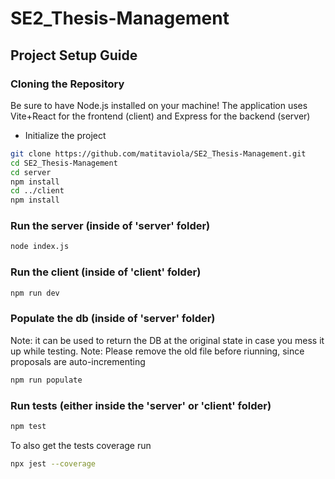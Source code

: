 # SE2_Thesis-Management

## Project Setup Guide

### Cloning the Repository

Be sure to have Node.js installed on your machine!
The application uses Vite+React for the frontend (client) and Express for the backend (server)
- Initialize the project

```bash
git clone https://github.com/matitaviola/SE2_Thesis-Management.git
cd SE2_Thesis-Management
cd server
npm install
cd ../client
npm install
```
### Run the server (inside of 'server' folder)
```bash
node index.js
```
### Run the client (inside of 'client' folder)
```bash
npm run dev
```
### Populate the db (inside of 'server' folder)
Note: it can be used to return the DB at the original state in case you mess it up while testing.
Note: Please remove the old file before riunning, since proposals are auto-incrementing
```bash
npm run populate
```
### Run tests (either inside the 'server' or 'client' folder)
```bash
npm test
```
To also get the tests coverage run
```bash
npx jest --coverage
```
